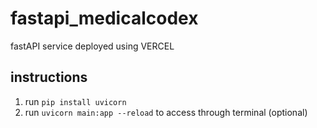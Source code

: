 # fastapi_medicalcodex
fastAPI service deployed using VERCEL

## instructions

1. run `pip install uvicorn`
2. run `uvicorn main:app --reload` to access through terminal (optional)